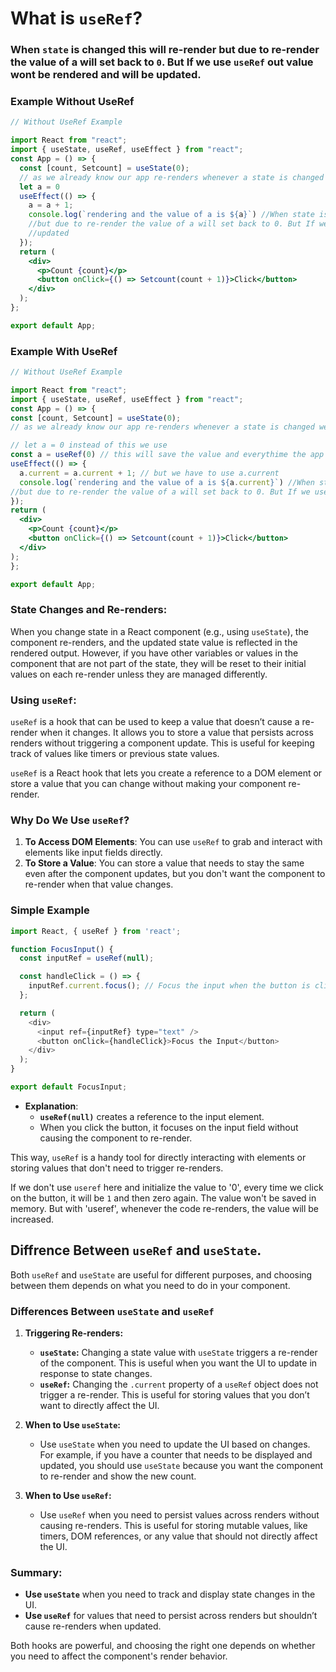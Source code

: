 # **What is `useRef`?**

### When `state` is changed this will re-render but due to re-render the value of a will set back to `0`. But If we use `useRef` out value wont be rendered and will be updated.

### Example Without UseRef
  ```jsx
  // Without UseRef Example
  
  import React from "react";
  import { useState, useRef, useEffect } from "react";
  const App = () => {
    const [count, Setcount] = useState(0);
    // as we already know our app re-renders whenever a state is changed we can see that with the help of useEffect
    let a = 0
    useEffect(() => { 
      a = a + 1;
      console.log(`rendering and the value of a is ${a}`) //When state is changed this will re-render
      //but due to re-render the value of a will set back to 0. But If we use useRef out value wont be rendered and will be 
      //updated
    });
    return (
      <div>
        <p>Count {count}</p>
        <button onClick={() => Setcount(count + 1)}>Click</button>
      </div>
    );
  };
  
  export default App;
  ```
### Example With UseRef
  ```jsx
  // Without UseRef Example

import React from "react";
import { useState, useRef, useEffect } from "react";
const App = () => {
  const [count, Setcount] = useState(0);
  // as we already know our app re-renders whenever a state is changed we can see that with the help of useEffect

  // let a = 0 instead of this we use
  const a = useRef(0) // this will save the value and everythime the app re-renders it will remain same and let the update do it thing.
  useEffect(() => { 
    a.current = a.current + 1; // but we have to use a.current 
    console.log(`rendering and the value of a is ${a.current}`) //When state is changed this will re-render
  //but due to re-render the value of a will set back to 0. But If we use useRef out value wont be rendered and will be updated
  });
  return (
    <div>
      <p>Count {count}</p>
      <button onClick={() => Setcount(count + 1)}>Click</button>
    </div>
  );
};

export default App;
```
### State Changes and Re-renders:

When you change state in a React component (e.g., using `useState`), the component re-renders, and the updated state value is reflected in the rendered output. However, if you have other variables or values in the component that are not part of the state, they will be reset to their initial values on each re-render unless they are managed differently.

### Using `useRef`:

`useRef` is a hook that can be used to keep a value that doesn’t cause a re-render when it changes. It allows you to store a value that persists across renders without triggering a component update. This is useful for keeping track of values like timers or previous state values.

`useRef` is a React hook that lets you create a reference to a DOM element or store a value that you can change without making your component re-render.

### **Why Do We Use `useRef`?**

1. **To Access DOM Elements**: You can use `useRef` to grab and interact with elements like input fields directly.
2. **To Store a Value**: You can store a value that needs to stay the same even after the component updates, but you don't want the component to re-render when that value changes.

### **Simple Example**

  ```javascript
  import React, { useRef } from 'react';
  
  function FocusInput() {
    const inputRef = useRef(null);
  
    const handleClick = () => {
      inputRef.current.focus(); // Focus the input when the button is clicked
    };
  
    return (
      <div>
        <input ref={inputRef} type="text" />
        <button onClick={handleClick}>Focus the Input</button>
      </div>
    );
  }
  
  export default FocusInput;
  ```

- **Explanation**: 
  - **`useRef(null)`** creates a reference to the input element.
  - When you click the button, it focuses on the input field without causing the component to re-render.

This way, `useRef` is a handy tool for directly interacting with elements or storing values that don't need to trigger re-renders.

If we don't use `useref` here and initialize the value to '0', every time we click on the button, it will be `1` and then zero again. The value won't be saved in memory.
But with 'useref', whenever the code re-renders, the value will be increased.

## Diffrence Between `useRef` and `useState`.

Both `useRef` and `useState` are useful for different purposes, and choosing between them depends on what you need to do in your component.

### Differences Between `useState` and `useRef`

1. **Triggering Re-renders:**
   - **`useState`:** Changing a state value with `useState` triggers a re-render of the component. This is useful when you want the UI to update in response to state changes.
   - **`useRef`:** Changing the `.current` property of a `useRef` object does not trigger a re-render. This is useful for storing values that you don’t want to directly affect the UI.

2. **When to Use `useState`:**
   - Use `useState` when you need to update the UI based on changes. For example, if you have a counter that needs to be displayed and updated, you should use `useState` because you want the component to re-render and show the new count.

3. **When to Use `useRef`:**
   - Use `useRef` when you need to persist values across renders without causing re-renders. This is useful for storing mutable values, like timers, DOM references, or any value that should not directly affect the UI.


### Summary:

- **Use `useState`** when you need to track and display state changes in the UI.
- **Use `useRef`** for values that need to persist across renders but shouldn’t cause re-renders when updated.

Both hooks are powerful, and choosing the right one depends on whether you need to affect the component's render behavior.
